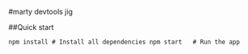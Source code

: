 #marty devtools jig

##Quick start

``
npm install # Install all dependencies
npm start   # Run the app
``